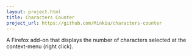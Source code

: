 ```yaml
---
layout: project.html
title: Characters Counter
project_url: https://github.com/Minkiu/characters-counter
---
```

A Firefox add-on that displays the number of characters selected at the context-menu (right click).

